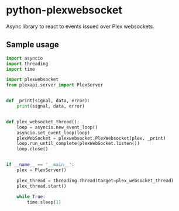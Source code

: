 # python-plexwebsocket
Async library to react to events issued over Plex websockets.


## Sample usage
```python
import asyncio
import threading
import time

import plexwebsocket
from plexapi.server import PlexServer


def _print(signal, data, error):
    print(signal, data, error)


def plex_websocket_thread():
    loop = asyncio.new_event_loop()
    asyncio.set_event_loop(loop)
    plexWebSocket = plexwebsocket.PlexWebsocket(plex, _print)
    loop.run_until_complete(plexWebSocket.listen())
    loop.close()


if __name__ == '__main__':
    plex = PlexServer()

    plex_thread = threading.Thread(target=plex_websocket_thread)
    plex_thread.start()

    while True:
        time.sleep(1)
```
